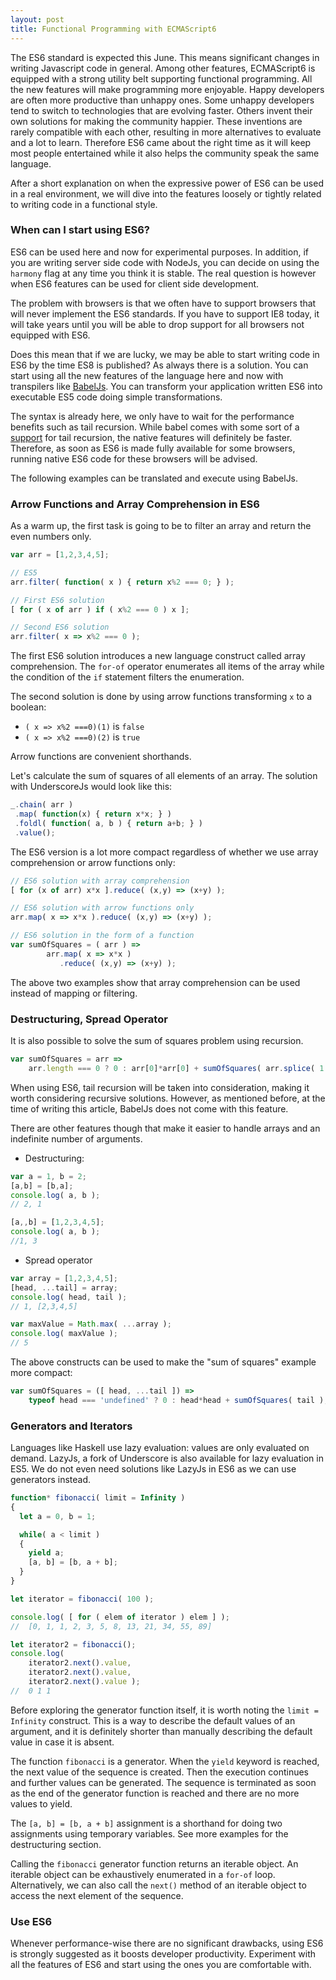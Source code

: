 ```yaml
---
layout: post
title: Functional Programming with ECMAScript6
---
```


The ES6 standard is expected this June. This means significant changes in writing Javascript code in general. Among other features, ECMAScript6 is equipped with a strong utility belt supporting functional programming. All the new features will make programming more enjoyable. Happy developers are often more productive than unhappy ones. Some unhappy developers tend to switch to technologies that are evolving faster. Others invent their own solutions for making the community happier. These inventions are rarely compatible with each other, resulting in more alternatives to evaluate and a lot to learn. Therefore ES6 came about the right time as it will keep most people entertained while it also helps the community speak the same language.

After a short explanation on when the expressive power of ES6 can be used in a real environment, we will dive into the features loosely or tightly related to writing code in a functional style. 

### When can I start using ES6?

ES6 can be used here and now for experimental purposes. In addition, if you are writing server side code with NodeJs, you can decide on using the `harmony` flag at any time you think it is stable. The real question is however when ES6 features can be used for client side development. 

The problem with browsers is that we often have to support browsers that will never implement the ES6 standards. If you have to support IE8 today, it will take years until you will be able to drop support for all browsers not equipped with ES6.

Does this mean that if we are lucky, we may be able to start writing code in ES6 by the time ES8 is published? As always there is a solution. You can start using all the new features of the language here and now with transpilers like <a href="https://babeljs.io/" target="_blank">BabelJs</a>. You can transform your application written ES6  into executable ES5 code doing simple transformations. 

The syntax is already here, we only have to wait for the performance benefits such as tail recursion. While babel comes with some sort of a <a href="https://github.com/babel/babel/issues/256" target="_blank">support</a> for tail recursion, the native features will definitely be faster. Therefore, as soon as ES6 is made fully available for some browsers, running native ES6 code for these browsers will be advised. 

The following examples can be translated and execute using BabelJs.

### Arrow Functions and Array Comprehension in ES6

As a warm up, the first task is going to be to filter an array and return the even numbers only. 

```javascript
var arr = [1,2,3,4,5];

// ES5
arr.filter( function( x ) { return x%2 === 0; } );

// First ES6 solution
[ for ( x of arr ) if ( x%2 === 0 ) x ];

// Second ES6 solution
arr.filter( x => x%2 === 0 );
```

The first ES6 solution introduces a new language construct called array comprehension. The `for-of` operator enumerates all items of the array while the condition of the `if` statement filters the enumeration.

The second solution is done by using arrow functions transforming `x` to a boolean:

- `( x => x%2 ===0)(1)` is `false`
- `( x => x%2 ===0)(2)` is `true`

Arrow functions are convenient shorthands. 


Let's calculate the sum of squares of all elements of an array. The solution with UnderscoreJs would look like this:

```javascript
_.chain( arr )
 .map( function(x) { return x*x; } )
 .foldl( function( a, b ) { return a+b; } )
 .value();
```

The ES6 version is a lot more compact regardless of whether we use array comprehension or arrow functions only:

```javascript
// ES6 solution with array comprehension
[ for (x of arr) x*x ].reduce( (x,y) => (x+y) );

// ES6 solution with arrow functions only
arr.map( x => x*x ).reduce( (x,y) => (x+y) );

// ES6 solution in the form of a function
var sumOfSquares = ( arr ) => 
		arr.map( x => x*x )
		   .reduce( (x,y) => (x+y) );
```

The above two examples show that array comprehension can be used instead of mapping or filtering. 

### Destructuring, Spread Operator

It is also possible to solve the sum of squares problem using recursion.

```javascript
var sumOfSquares = arr =>
    arr.length === 0 ? 0 : arr[0]*arr[0] + sumOfSquares( arr.splice( 1 ) ); 
```

When using ES6, tail recursion will be taken into consideration, making it worth considering recursive solutions. However, as mentioned before, at the time of writing this article, BabelJs does not come with this feature.

There are other features though that make it easier to handle arrays and an indefinite number of arguments.

- Destructuring:

```javascript
var a = 1, b = 2;
[a,b] = [b,a];
console.log( a, b );
// 2, 1

[a,,b] = [1,2,3,4,5];
console.log( a, b );
//1, 3
```

- Spread operator

```javascript
var array = [1,2,3,4,5];
[head, ...tail] = array;
console.log( head, tail );
// 1, [2,3,4,5]

var maxValue = Math.max( ...array );
console.log( maxValue );
// 5
```

The above constructs can be used to make the "sum of squares" example more compact:

```javascript
var sumOfSquares = ([ head, ...tail ]) =>
    typeof head === 'undefined' ? 0 : head*head + sumOfSquares( tail ); 
```

### Generators and Iterators

Languages like Haskell use lazy evaluation: values are only evaluated on demand. LazyJs, a fork of Underscore is also available for lazy evaluation in ES5. We do not even need solutions like LazyJs in ES6 as we can use generators instead.


```javascript
function* fibonacci( limit = Infinity ) 
{
  let a = 0, b = 1;

  while( a < limit ) 
  {
    yield a;
    [a, b] = [b, a + b];
  }
}

let iterator = fibonacci( 100 );

console.log( [ for ( elem of iterator ) elem ] );
//  [0, 1, 1, 2, 3, 5, 8, 13, 21, 34, 55, 89]

let iterator2 = fibonacci();
console.log( 
	iterator2.next().value, 
	iterator2.next().value,
	iterator2.next().value );
//  0 1 1
```

Before exploring the generator function itself, it is worth noting the `limit = Infinity` construct. This is a way to describe the default values of an argument, and it is definitely shorter than manually describing the default value in case it is absent.

The function `fibonacci` is a generator. When the `yield` keyword is reached, the next value of the sequence is created. Then the execution continues and further values can be generated. The sequence is terminated as soon as the end of the generator function is reached and there are no more values to yield.

The `[a, b] = [b, a + b]` assignment is a shorthand for doing two assignments using temporary variables. See more examples for the destructuring section.

Calling the `fibonacci` generator function returns an iterable object. An iterable object can be exhaustively enumerated in a `for-of` loop. Alternatively, we can also call the `next()` method of an iterable object to access the next element of the sequence.

### Use ES6

Whenever performance-wise there are no significant drawbacks, using ES6 is strongly suggested as it boosts developer productivity. Experiment with all the features of ES6 and start using the ones you are comfortable with.
